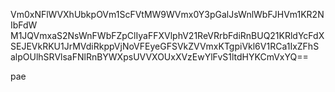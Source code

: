 Vm0xNFlWVXhUbkpOVm1ScFVtMW9WVmx0Y3pGalJsWnlWbFJHVm1KR2NIbFdW
M1JQVmxaS2NsWnFWbFZpClIyaFFXVlphV21ReVRrbFdiRnBUQ21KRldYcFdX
SEJEVkRKU1JrMVdiRkppVjNoVFEyeGFSVkZVVmxKTgpiVkl6V1RCa1IxZFhS
alpOUlhSRVlsaFNlRnBYWXpsUVVXOUxXVzEwYlFvS1ltdHYKCmVxYQ==

pae